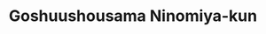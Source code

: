 --- 
title: "Goshuushousama Ninomiya-kun"
publishdate: "2019-9-10T16:48:46+02:00"
src: "https://365manga.net/manga/goshuushousama-ninomiya-kun"
image: "https://data.365manga.net/images/thumbnails/1937-goshuushousama-ninomiya-kun.jpg"
description: "Goshūshō-sama Ninomiya-kun's story revolves around Shungo Ninomiya, a male high school student trained in difficult hand-to-hand combat. He lives in a huge house with his older sister Ryōko, who is almost always gone on some dangerous mercenary mission. One day, his sister sends Mayu and Mikihiro Tsukimura, two siblings, to live with him to help Mayu overcome her fear of men. Unfortunately this is accomplished by making Mayu and Shungo…"
---